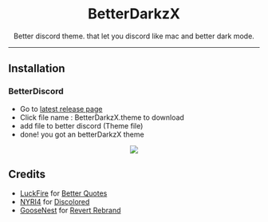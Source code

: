 <h1 align="center">BetterDarkzX</h1>

<p align="center">Better discord theme. that let you discord like mac and better dark mode.</p>

---

## Installation

### BetterDiscord

- Go to [latest release page](https://github.com/JNDEV03/BetterDarkzX/releases/tag/BetterDarkzX4)
- Click file name : BetterDarkzX.theme to download
- add file to better discord (Theme file)
- done! you got an betterDarkzX theme
<p align="center">
<img src="https://raw.githubusercontent.com/JNDEV03/BetterDarkzX/main/assets/betterDarkzX.png"/> </a> 
</p>

## Credits

- [LuckFire](https://github.com/LuckFire) for [Better Quotes](https://github.com/LuckFire/CSS-Snippets/tree/master/BetterQuotes)
- [NYRI4](https://github.com/NYRI4) for [Discolored](https://github.com/NYRI4/Discolored)
- [GooseNest](https://github.com/Goose-Nest) for [Revert Rebrand](https://github.com/Goose-Nest/GT-RevertRebrand)
